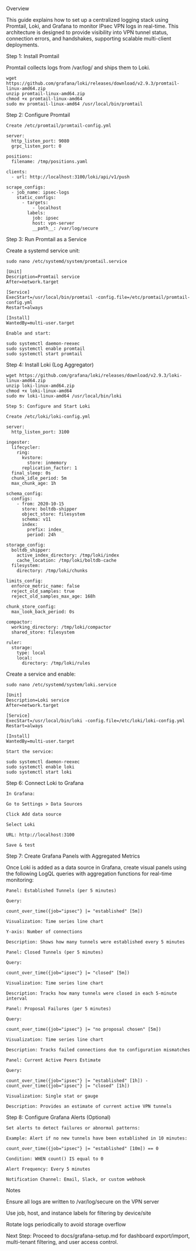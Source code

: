 Overview

This guide explains how to set up a centralized logging stack using Promtail, Loki, and Grafana to monitor IPsec VPN logs in real-time. This architecture is designed to provide visibility into VPN tunnel status, connection errors, and handshakes, supporting scalable multi-client deployments.

  Step 1: Install Promtail

Promtail collects logs from /var/log/ and ships them to Loki.
    
    wget https://github.com/grafana/loki/releases/download/v2.9.3/promtail-linux-amd64.zip
    unzip promtail-linux-amd64.zip
    chmod +x promtail-linux-amd64
    sudo mv promtail-linux-amd64 /usr/local/bin/promtail

  Step 2: Configure Promtail

    Create /etc/promtail/promtail-config.yml
    
    server:
      http_listen_port: 9080
      grpc_listen_port: 0
    
    positions:
      filename: /tmp/positions.yaml
    
    clients:
      - url: http://localhost:3100/loki/api/v1/push
    
    scrape_configs:
      - job_name: ipsec-logs
        static_configs:
          - targets:
              - localhost
            labels:
              job: ipsec
              host: vpn-server
              __path__: /var/log/secure

  Step 3: Run Promtail as a Service

Create a systemd service unit:

    sudo nano /etc/systemd/system/promtail.service
    
    [Unit]
    Description=Promtail service
    After=network.target
    
    [Service]
    ExecStart=/usr/local/bin/promtail -config.file=/etc/promtail/promtail-config.yml
    Restart=always
    
    [Install]
    WantedBy=multi-user.target
    
    Enable and start:
    
    sudo systemctl daemon-reexec
    sudo systemctl enable promtail
    sudo systemctl start promtail

  Step 4: Install Loki (Log Aggregator)

    wget https://github.com/grafana/loki/releases/download/v2.9.3/loki-linux-amd64.zip
    unzip loki-linux-amd64.zip
    chmod +x loki-linux-amd64
    sudo mv loki-linux-amd64 /usr/local/bin/loki
    
    Step 5: Configure and Start Loki
    
    Create /etc/loki/loki-config.yml
    
    server:
      http_listen_port: 3100
    
    ingester:
      lifecycler:
        ring:
          kvstore:
            store: inmemory
          replication_factor: 1
      final_sleep: 0s
      chunk_idle_period: 5m
      max_chunk_age: 1h
    
    schema_config:
      configs:
        - from: 2020-10-15
          store: boltdb-shipper
          object_store: filesystem
          schema: v11
          index:
            prefix: index_
            period: 24h
    
    storage_config:
      boltdb_shipper:
        active_index_directory: /tmp/loki/index
        cache_location: /tmp/loki/boltdb-cache
      filesystem:
        directory: /tmp/loki/chunks
    
    limits_config:
      enforce_metric_name: false
      reject_old_samples: true
      reject_old_samples_max_age: 168h
    
    chunk_store_config:
      max_look_back_period: 0s
    
    compactor:
      working_directory: /tmp/loki/compactor
      shared_store: filesystem
    
    ruler:
      storage:
        type: local
        local:
          directory: /tmp/loki/rules

Create a service and enable:

    sudo nano /etc/systemd/system/loki.service
    
    [Unit]
    Description=Loki service
    After=network.target
    
    [Service]
    ExecStart=/usr/local/bin/loki -config.file=/etc/loki/loki-config.yml
    Restart=always
    
    [Install]
    WantedBy=multi-user.target
    
    Start the service:
    
    sudo systemctl daemon-reexec
    sudo systemctl enable loki
    sudo systemctl start loki

  Step 6: Connect Loki to Grafana

    In Grafana:
    
    Go to Settings > Data Sources
    
    Click Add data source
    
    Select Loki
    
    URL: http://localhost:3100
    
    Save & test

   Step 7: Create Grafana Panels with Aggregated Metrics

Once Loki is added as a data source in Grafana, create visual panels using the following LogQL queries with aggregation functions for real-time monitoring:

    Panel: Established Tunnels (per 5 minutes)
    
    Query:
    
    count_over_time({job="ipsec"} |= "established" [5m])
    
    Visualization: Time series line chart
    
    Y-axis: Number of connections
    
    Description: Shows how many tunnels were established every 5 minutes
  
    Panel: Closed Tunnels (per 5 minutes)
    
    Query:
    
    count_over_time({job="ipsec"} |= "closed" [5m])
    
    Visualization: Time series line chart
    
    Description: Tracks how many tunnels were closed in each 5-minute interval

    Panel: Proposal Failures (per 5 minutes)
    
    Query:
    
    count_over_time({job="ipsec"} |= "no proposal chosen" [5m])
    
    Visualization: Time series line chart
    
    Description: Tracks failed connections due to configuration mismatches

    Panel: Current Active Peers Estimate
    
    Query:
    
    count_over_time({job="ipsec"} |= "established" [1h]) - count_over_time({job="ipsec"} |= "closed" [1h])
    
    Visualization: Single stat or gauge
    
    Description: Provides an estimate of current active VPN tunnels

  Step 8: Configure Grafana Alerts (Optional)

    Set alerts to detect failures or abnormal patterns:
    
    Example: Alert if no new tunnels have been established in 10 minutes:
    
    count_over_time({job="ipsec"} |= "established" [10m]) == 0
    
    Condition: WHEN count() IS equal to 0
    
    Alert Frequency: Every 5 minutes
    
    Notification Channel: Email, Slack, or custom webhook

Notes

Ensure all logs are written to /var/log/secure on the VPN server

Use job, host, and instance labels for filtering by device/site

Rotate logs periodically to avoid storage overflow

Next Step: Proceed to docs/grafana-setup.md for dashboard export/import, multi-tenant filtering, and user access control.
